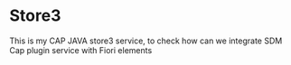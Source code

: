 # Store3
This is my CAP JAVA store3 service, to check how can we integrate SDM Cap plugin service with Fiori elements
